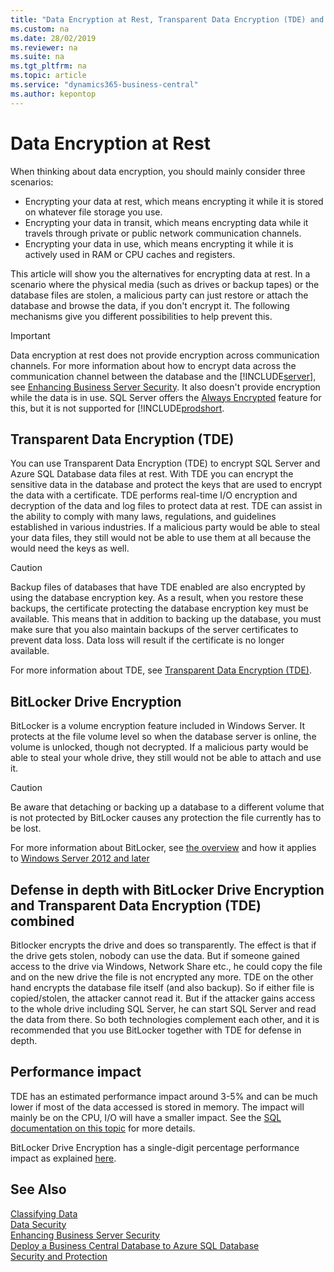 ```yaml
---
title: "Data Encryption at Rest, Transparent Data Encryption (TDE) and BitLocker"
ms.custom: na
ms.date: 28/02/2019
ms.reviewer: na
ms.suite: na
ms.tgt_pltfrm: na
ms.topic: article
ms.service: "dynamics365-business-central"
ms.author: kepontop
---
```


# Data Encryption at Rest
When thinking about data encryption, you should mainly consider three scenarios:

- Encrypting your data at rest, which means encrypting it while it is stored on whatever file storage you use.
- Encrypting your data in transit, which means encrypting data while it travels through private or public network communication channels.
- Encrypting your data in use, which means encrypting it while it is actively used in RAM or CPU caches and registers.

This article will show you the alternatives for encrypting data at rest. In a scenario where the physical media (such as drives or backup tapes) or the database files are stolen, a malicious party can just restore or attach the database and browse the data, if you don't encrypt it. The following mechanisms give you different possibilities to help prevent this.

> [!IMPORTANT]
> Data encryption at rest does not provide encryption across communication channels. For more information about how to encrypt data across the communication channel between the database and the [!INCLUDE[server](../developer/includes/server.md)], see [Enhancing Business Server Security](enhancing-server-instance-security.md). It also doesn't provide encryption while the data is in use. SQL Server offers the [Always Encrypted](https://docs.microsoft.com/de-de/sql/relational-databases/security/encryption/always-encrypted-database-engine?view=sqlallproducts-allversions) feature for this, but it is not supported for [!INCLUDE[prodshort](../developer/includes/prodshort.md).

## Transparent Data Encryption (TDE)

You can use Transparent Data Encryption (TDE) to encrypt SQL Server and Azure SQL Database data files at rest. With TDE you can encrypt the sensitive data in the database and protect the keys that are used to encrypt the data with a certificate. TDE performs real-time I/O encryption and decryption of the data and log files to protect data at rest. TDE can assist in the ability to comply with many laws, regulations, and guidelines established in various industries. If a malicious party would be able to steal your data files, they still would not be able to use them at all because the would need the keys as well.

> [!CAUTION]
> Backup files of databases that have TDE enabled are also encrypted by using the database encryption key. As a result, when you restore these backups, the certificate protecting the database encryption key must be available. This means that in addition to backing up the database, you must make sure that you also maintain backups of the server certificates to prevent data loss. Data loss will result if the certificate is no longer available.

For more information about TDE, see [Transparent Data Encryption (TDE)](https://docs.microsoft.com/en-us/sql/relational-databases/security/encryption/transparent-data-encryption).

## BitLocker Drive Encryption

BitLocker is a volume encryption feature included in Windows Server. It protects at the file volume level so when the database server is online, the volume is unlocked, though not decrypted. If a malicious party would be able to steal your whole drive, they still would not be able to attach and use it.

> [!CAUTION]
> Be aware that detaching or backing up a database to a different volume that is not protected by BitLocker causes any protection the file currently has to be lost.


For more information about BitLocker, see [the overview](https://docs.microsoft.com/en-us/windows/security/information-protection/bitlocker/bitlocker-overview) and how it applies to [Windows Server 2012 and later](https://docs.microsoft.com/en-us/windows/security/information-protection/bitlocker/bitlocker-how-to-deploy-on-windows-server) 

## Defense in depth with BitLocker Drive Encryption and Transparent Data Encryption (TDE) combined

Bitlocker encrypts the drive and does so transparently. The effect is that if the drive gets stolen, nobody can use the data. But if someone gained access to the drive via Windows, Network Share etc., he could copy the file and on the new drive the file is not encrypted any more. TDE on the other hand encrypts the database file itself (and also backup). So if either file is copied/stolen, the attacker cannot read it. But if the attacker gains access to the whole drive including SQL Server, he can start SQL Server and read the data from there. So both technologies complement each other, and it is recommended that you use BitLocker together with TDE for defense in depth.

## Performance impact

TDE has an estimated performance impact around 3-5% and can be much lower if most of the data accessed is stored in memory. The impact will mainly be on the CPU, I/O will have a smaller impact. See the [SQL documentation on this topic](https://docs.microsoft.com/en-us/previous-versions/sql/sql-server-2008/cc278098(v=sql.100)#_Toc189384687) for more details.

BitLocker Drive Encryption has a single-digit percentage performance impact as explained [here](https://docs.microsoft.com/en-us/windows/security/information-protection/bitlocker/bitlocker-deployment-and-administration-faq#is-there-a-noticeable-performance-impact-when-bitlocker-is-enabled-on-a-computer).

## See Also
 [Classifying Data](../developer/devenv-classifying-data.md)   
 [Data Security](data-security.md)  
 [Enhancing Business Server Security](enhancing-server-instance-security.md)   
 [Deploy a Business Central Database to Azure SQL Database](../deployment/deploy-database-azure-sql-database.md)  
[Security and Protection](security-and-protection.md)  
